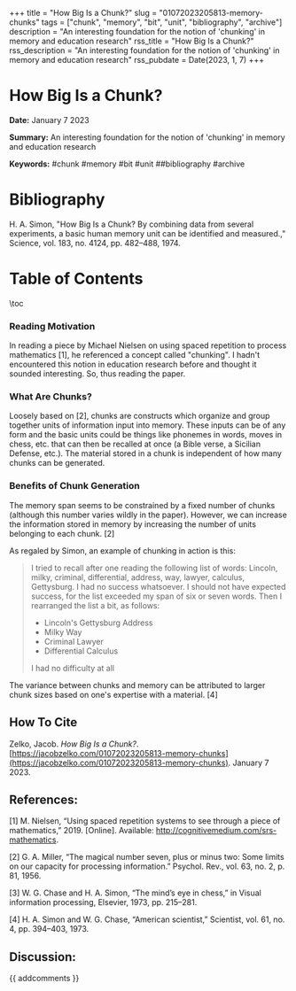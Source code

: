 +++
title = "How Big Is a Chunk?"
slug = "01072023205813-memory-chunks"
tags = ["chunk", "memory", "bit", "unit", "bibliography", "archive"]
description = "An interesting foundation for the notion of 'chunking' in memory and education research"
rss_title = "How Big Is a Chunk?"
rss_description = "An interesting foundation for the notion of 'chunking' in memory and education research"
rss_pubdate = Date(2023, 1, 7)
+++



How Big Is a Chunk?
=========

**Date:** January 7 2023

**Summary:** An interesting foundation for the notion of 'chunking' in memory and education research

**Keywords:** #chunk #memory #bit #unit ##bibliography #archive

Bibliography
==========

H. A. Simon, "How Big Is a Chunk? By combining data from several experiments, a basic human memory unit can be identified and measured.," Science, vol. 183, no. 4124, pp. 482–488, 1974.

Table of Contents
=========

\toc

### Reading Motivation

In reading a piece by Michael Nielsen on using spaced repetition to process mathematics [1], he referenced a concept called "chunking". I hadn't encountered this notion in education research before and thought it sounded interesting.  So, thus reading the paper.

### What Are Chunks?

Loosely based on [2], chunks are constructs which organize and group together units of information input into memory. These inputs can be of any form and the basic units could be things like phonemes in words, moves in chess, etc. that can then be recalled at once (a Bible verse, a Sicilian Defense, etc.). The material stored in a chunk is independent of how many chunks can be generated.

### Benefits of Chunk Generation

The memory span seems to be constrained by a fixed number of chunks (although this number varies wildly in the paper).  However, we can increase the information stored in memory by increasing the number of units belonging to each chunk. [2]

As regaled by Simon, an example of chunking in action is this:

> I tried to recall after one reading the following list of words: Lincoln, milky, criminal, differential, address, way, lawyer, calculus, Gettysburg. I had no success whatsoever. I should not have expected success, for the list exceeded my span of six or seven words. Then I rearranged the list a bit, as follows:
>
>   * Lincoln's Gettysburg Address
>   * Milky Way
>   * Criminal Lawyer
>   * Differential Calculus
>
> I had no difficulty at all


The variance between chunks and memory can be attributed to larger chunk sizes based on one's expertise with a material. [4]
## How To Cite

 Zelko, Jacob. _How Big Is a Chunk?_. [https://jacobzelko.com/01072023205813-memory-chunks](https://jacobzelko.com/01072023205813-memory-chunks). January 7 2023.
## References:

[1] M. Nielsen, “Using spaced repetition systems to see through a piece of mathematics,” 2019. [Online]. Available: http://cognitivemedium.com/srs-mathematics.

[2] G. A. Miller, “The magical number seven, plus or minus two: Some limits on our capacity for processing information.” Psychol. Rev., vol. 63, no. 2, p. 81, 1956.

[3] W. G. Chase and H. A. Simon, “The mind’s eye in chess,” in Visual information processing, Elsevier, 1973, pp. 215–281.

[4] H. A. Simon and W. G. Chase, “American scientist,” Scientist, vol. 61, no. 4, pp. 394–403, 1973.
## Discussion: 

{{ addcomments }}
